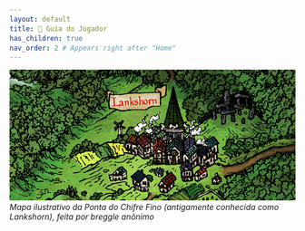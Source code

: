 ```yaml
---
layout: default
title: 🧭 Guia do Jogador
has_children: true
nav_order: 2 # Appears right after "Home"
---
```


![Mapa ilustrativo de Ponta do Chifre Fino](assets/images/site-map.png)
*Mapa ilustrativo da Ponta do Chifre Fino (antigamente conhecida como Lankshorn), feita por breggle anônimo*
